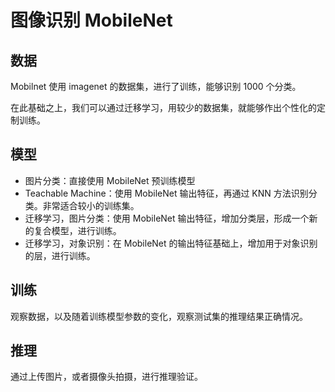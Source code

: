 # 图像识别 MobileNet

## 数据

Mobilnet 使用 imagenet 的数据集，进行了训练，能够识别 1000 个分类。

在此基础之上，我们可以通过迁移学习，用较少的数据集，就能够作出个性化的定制训练。

## 模型

* 图片分类：直接使用 MobileNet 预训练模型
* Teachable Machine：使用 MobileNet 输出特征，再通过 KNN 方法识别分类。非常适合较小的训练集。
* 迁移学习，图片分类：使用 MobileNet 输出特征，增加分类层，形成一个新的复合模型，进行训练。
* 迁移学习，对象识别：在 MobileNet 的输出特征基础上，增加用于对象识别的层，进行训练。

## 训练

观察数据，以及随着训练模型参数的变化，观察测试集的推理结果正确情况。

## 推理

通过上传图片，或者摄像头拍摄，进行推理验证。
